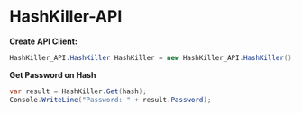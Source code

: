 # HashKiller-API

**Create API Client:**
```C#
HashKiller_API.HashKiller HashKiller = new HashKiller_API.HashKiller();
```

**Get Password on Hash**
```C#
var result = HashKiller.Get(hash);
Console.WriteLine("Password: " + result.Password);
``` 
